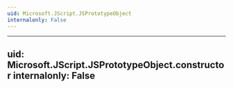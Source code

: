 ```yaml
---
uid: Microsoft.JScript.JSPrototypeObject
internalonly: False
---
```


---
uid: Microsoft.JScript.JSPrototypeObject.constructor
internalonly: False
---

